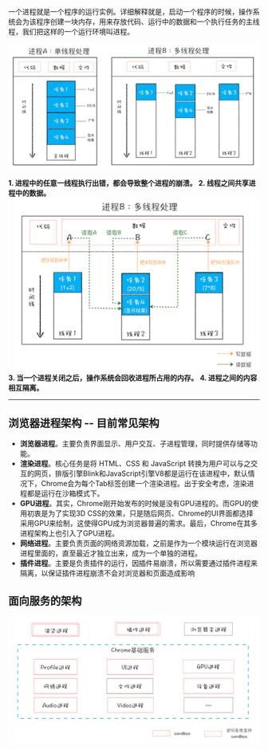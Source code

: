 一个进程就是一个程序的运行实例。详细解释就是，启动一个程序的时候，操作系统会为该程序创建一块内存，用来存放代码、运行中的数据和一个执行任务的主线程，我们把这样的一个运行环境叫进程。

![](https://raw.githubusercontent.com/SilverCoin0214/XavierCoinPic/main/image/%08js/202301302201326.png)

**1. 进程中的任意一线程执行出错，都会导致整个进程的崩溃。**
**2. 线程之间共享进程中的数据。**
![](https://raw.githubusercontent.com/SilverCoin0214/XavierCoinPic/main/image/%08js/202301302202666.png)
**3. 当一个进程关闭之后，操作系统会回收进程所占用的内存。**
**4. 进程之间的内容相互隔离。**

---

## 浏览器进程架构 -- 目前常见架构

-   **浏览器进程**。主要负责界面显示、用户交互、子进程管理，同时提供存储等功能。
-   **渲染进程**。核心任务是将 HTML、CSS 和 JavaScript 转换为用户可以与之交互的网页，排版引擎Blink和JavaScript引擎V8都是运行在该进程中，默认情况下，Chrome会为每个Tab标签创建一个渲染进程。出于安全考虑，渲染进程都是运行在沙箱模式下。
-   **GPU进程**。其实，Chrome刚开始发布的时候是没有GPU进程的。而GPU的使用初衷是为了实现3D CSS的效果，只是随后网页、Chrome的UI界面都选择采用GPU来绘制，这使得GPU成为浏览器普遍的需求。最后，Chrome在其多进程架构上也引入了GPU进程。
-   **网络进程**。主要负责页面的网络资源加载，之前是作为一个模块运行在浏览器进程里面的，直至最近才独立出来，成为一个单独的进程。
-   **插件进程**。主要是负责插件的运行，因插件易崩溃，所以需要通过插件进程来隔离，以保证插件进程崩溃不会对浏览器和页面造成影响

## 面向服务的架构 
![](https://raw.githubusercontent.com/SilverCoin0214/XavierCoinPic/main/image/%08js/202301302238193.png)



